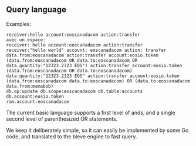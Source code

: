 Query language
--------------

Examples:

```
receiver:hello account:eoscanadacom action:transfer
avec un espace:
receiver: hello account:eoscanadacom action:transfer
receiver:"hello world" account: eoscanadacom action: transfer
data.from:eoscanadacom action:transfer account:eosio.token
(data.from:eoscanadacom OR data.to:eoscanadacom OR data.quantity:"12323.2323 EOS") action:transfer account:eosio.token
(data.from:eoscanadacom OR data.to:eoscanadacom) data.quantity:"12323.2323 EOS" action:transfer account:eosio.token
(data.from:eoscanadacom data.to:eoscanadacom) OR (data.to:eoscanadacom data.from:mamabob)
db.op:update db.scope:eoscanadacom db.table:accounts db.account:eosio.token
ram.account:eoscanadacom
```

The current basic language supports a first level of ands, and a
single second level of parenthesized OR statements.

We keep it deliberately simple, so it can easily be implemented by
some Go code, and translated to the bleve engine to fast query.
